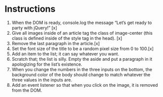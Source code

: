 # Instructions

1. When the DOM is ready, console.log the message “Let’s get ready to party with jQuery!” [x]
1. Give all images inside of an article tag the class of image-center (this class is defined inside of the style tag in the head). [x]
1. Remove the last paragraph in the article.[x]
1. Set the font size of the title to be a random pixel size from 0 to 100.[x]
1. Add an item to the list; it can say whatever you want.
1. Scratch that; the list is silly. Empty the aside and put a paragraph in it apologizing for the list’s existence.
1. When you change the numbers in the three inputs on the bottom, the background color of the body should change to match whatever the three values in the inputs are.
1. Add an event listener so that when you click on the image, it is removed from the DOM.